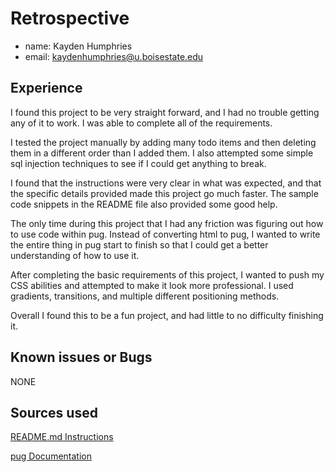 # Retrospective

- name: Kayden Humphries
- email: kaydenhumphries@u.boisestate.edu

## Experience

I found this project to be very straight forward, and I had no trouble getting any of it to work. I was able to complete all of the requirements.

I tested the project manually by adding many todo items and then deleting them in a different order than I added them. I also attempted some simple sql injection techniques to see if I could get anything to break.

I found that the instructions were very clear in what was expected, and that the specific details provided made this project go much faster. The sample code snippets in the README file also provided some good help.

The only time during this project that I had any friction was figuring out how to use code within pug. Instead of converting html to pug, I wanted to write the entire thing in pug start to finish so that I could get a better understanding of how to use it.

After completing the basic requirements of this project, I wanted to push my CSS abilities and attempted to make it look more professional. I used gradients, transitions, and multiple different positioning methods. 

Overall I found this to be a fun project, and had little to no difficulty finishing it.

## Known issues or Bugs

NONE

## Sources used

[README.md Instructions](README.md)

[pug Documentation](https://pugjs.org/language/code.html)